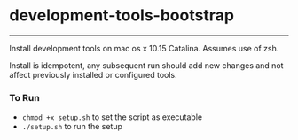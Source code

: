 # development-tools-bootstrap
---

Install development tools on mac os x 10.15 Catalina. Assumes use of zsh.

Install is idempotent, any subsequent run should add new changes and not affect previously installed or configured tools.


### To Run
 -  `chmod +x setup.sh` to set the script as executable
 -  `./setup.sh` to run the setup